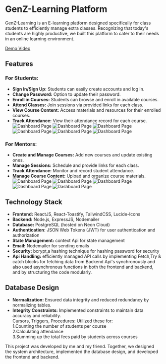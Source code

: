 # GenZ-Learning Platform
GenZ-Learning is an E-learning platform designed specifically for class students to efficiently manage extra classes. Recognizing that today's students are highly productive, we built this platform to cater to their needs in an online learning environment.

<a href="https://drive.google.com/file/d/1j-tytDuK6eyXBPEIfMgkswHGdKeJnyWY/view?usp=drive_link">Demo Video</a>

## Features
 ### For Students:
- **Sign In/Sign Up:** Students can easily create accounts and log in.
- **Change Password:** Option to update their password.
- **Enroll in Courses:** Students can browse and enroll in available courses.
- **Attend Classes:** Join sessions via provided links for each class.
- **View Course Content:** Access materials and resources for their enrolled courses.
- **Track Attendance:** View their attendance record for each course.
  ![Dashboard Page](./images/S-login.png)
  ![Dashboard Page](./images/S-signup.png)
  ![Dashboard Page](./images/courses.png)
  ![Dashboard Page](./images/Dash.png)
  ![Dashboard Page](./images/Checkout.png)
  ![Dashboard Page](./images/C-desc.png)
### For Mentors:
- **Create and Manage Courses:** Add new courses and update existing ones.
- **Manage Sessions:** Schedule and provide links for each class.
- **Track Attendance:** Monitor and record student attendance.
- **Manage Course Content:** Upload and organize course materials.
 ![Dashboard Page](./images/C-create.png)
 ![Dashboard Page](./images/M-login.png)
 ![Dashboard Page](./images/M-signup.png)
 ![Dashboard Page](./images/Student.png)
 ![Dashboard Page](./images/M-Dashboard.png)
## Technology Stack
 - **Frontend:** ReactJS, React-Toastify, TailwindCSS, Lucide-Icons
 - **Backend:** Node.js, ExpressJS, Nodemailer
 - **Database:** PostgreSQL (hosted on Neon Cloud)
 - **Authentication:** JSON Web Tokens (JWT) for user authentication and authorization
 - **State Management:** context Api for state management
 - **Email:** Nodemailer for sending emails
 - **Security:** bcrypt,a hashing technique for hashing password for security
 - **Api Handling:** efficiently managed API calls by implementing Fetch,Try & catch blocks for fetching data from Backend Api's synchronously and also used asynchronous functions in both the frontend and backend, and by structuring the code modularly.

## Database Design
- **Normalization:** Ensured data integrity and reduced redundancy by normalizing tables.
- **Integrity Constraints:** Implemented constraints to maintain data accuracy and reliability.<br/>
Cursors, Triggers, Procedures: Utilized these for: <br/>
  1.Counting the number of students per course <br/>
  2.Calculating attendance <br/>
  3.Summing up the total fees paid by students across courses <br/>

This project was developed by me and my friend. Together, we designed the system architecture, implemented the database design, and developed the frontend and backend.

